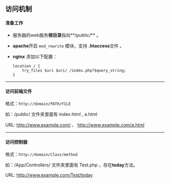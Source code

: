 ## 访问机制

#### 准备工作

- 服务器的web服务**根目录**指向**/public/**   。
  
- **apache**开启 `mod_rewrite` 模块，支持 **.htaccess**文件 。
  
- **nginx** 添加以下配置：
  
  ``` 
  location / {
      try_files $uri $uri/ /index.php?$query_string;
  }
  ```

---

#### 访问前端文件

格式：`http://domain/PATH/FILE`

如：/public/  文件夹里面有  index.html ,  a.html

URL: http://www.example.com/   、 http://www.example.com/a.html



---

#### 访问控制器

格式：`http://domain/Class/method`

如：/App/Controllers/ 文件夹里面有 Test.php ，存在**today**方法。

URL: http://www.example.com/Test/today
